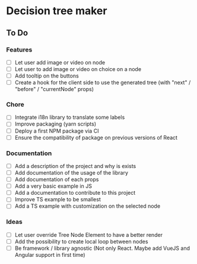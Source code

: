 # Decision tree maker

## To Do

### Features

- [ ] Let user add image or video on node
- [ ] Let user to add image or video on choice on a node
- [ ] Add tooltip on the buttons
- [ ] Create a hook for the client side to use the generated tree (with "next" / "before" / "currentNode" props)

### Chore

- [ ] Integrate i18n library to translate some labels
- [ ] Improve packaging (yarn scripts)
- [ ] Deploy a first NPM package via CI
- [ ] Ensure the compatibility of package on previous versions of React

### Documentation

- [ ] Add a description of the project and why is exists
- [ ] Add documentation of the usage of the library
- [ ] Add documentation of each props
- [ ] Add a very basic example in JS
- [ ] Add a documentation to contribute to this project
- [ ] Improve TS example to be smallest
- [ ] Add a TS example with customization on the selected node

### Ideas

- [ ] Let user override Tree Node Element to have a better render
- [ ] Add the possibility to create local loop between nodes
- [ ] Be framework / library agnostic (Not only React. Maybe add VueJS and Angular support in first time)
